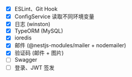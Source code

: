 - [x] ESLint、Git Hook
- [x] ConfigService 读取不同环境变量
- [x] 日志 (winston)
- [x] TypeORM (MySQL)
- [x] ioredis
- [x] 邮件 (@nestjs-modules/mailer + nodemailer)
- [x] 验证码 (邮件 + 图片)
- [ ] Swagger
- [ ] 登录、JWT 签发
